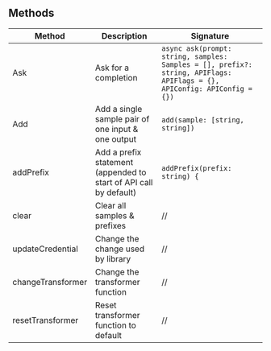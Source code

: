 ## Methods

| Method            | Description                                                       | Signature                                                                                                               |
| ----------------- | ----------------------------------------------------------------- | ----------------------------------------------------------------------------------------------------------------------- |
| Ask               | Ask for a completion                                              | `async ask(prompt: string, samples: Samples = [], prefix?: string, APIFlags: APIFlags = {}, APIConfig: APIConfig = {})` |
| Add               | Add a single sample pair of one input & one output                | `add(sample: [string, string])`                                                                                         |
| addPrefix         | Add a prefix statement (appended to start of API call by default) | `addPrefix(prefix: string) {`                                                                                           |
| clear             | Clear all samples & prefixes                                      | //                                                                                                                      |
| updateCredential  | Change the change used by library                                 | //                                                                                                                      |
| changeTransformer | Change the transformer function                                   | //                                                                                                                      |
| resetTransformer  | Reset transformer function to default                             | //                                                                                                                      |
